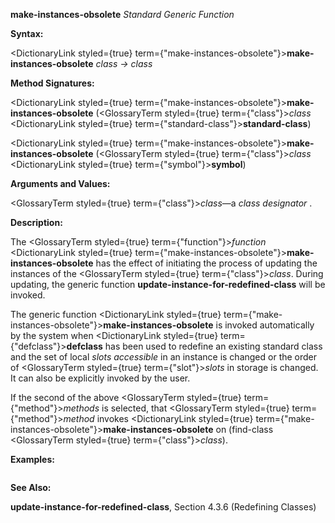 **make-instances-obsolete** *Standard Generic Function* 



**Syntax:** 



<DictionaryLink styled={true} term={"make-instances-obsolete"}><b>make-instances-obsolete</b></DictionaryLink> *class → class* 



**Method Signatures:** 



<DictionaryLink styled={true} term={"make-instances-obsolete"}><b>make-instances-obsolete</b></DictionaryLink> (<GlossaryTerm styled={true} term={"class"}><i>class</i></GlossaryTerm> <DictionaryLink styled={true} term={"standard-class"}><b>standard-class</b></DictionaryLink>) 



<DictionaryLink styled={true} term={"make-instances-obsolete"}><b>make-instances-obsolete</b></DictionaryLink> (<GlossaryTerm styled={true} term={"class"}><i>class</i></GlossaryTerm> <DictionaryLink styled={true} term={"symbol"}><b>symbol</b></DictionaryLink>) 



**Arguments and Values:** 



<GlossaryTerm styled={true} term={"class"}><i>class</i></GlossaryTerm>—a *class designator* . 



**Description:** 



The <GlossaryTerm styled={true} term={"function"}><i>function</i></GlossaryTerm> <DictionaryLink styled={true} term={"make-instances-obsolete"}><b>make-instances-obsolete</b></DictionaryLink> has the effect of initiating the process of updating the instances of the <GlossaryTerm styled={true} term={"class"}><i>class</i></GlossaryTerm>. During updating, the generic function **update-instance-for-redefined-class** will be invoked. 



The generic function <DictionaryLink styled={true} term={"make-instances-obsolete"}><b>make-instances-obsolete</b></DictionaryLink> is invoked automatically by the system when <DictionaryLink styled={true} term={"defclass"}><b>defclass</b></DictionaryLink> has been used to redefine an existing standard class and the set of local *slots accessible* in an instance is changed or the order of <GlossaryTerm styled={true} term={"slot"}><i>slots</i></GlossaryTerm> in storage is changed. It can also be explicitly invoked by the user. 



If the second of the above <GlossaryTerm styled={true} term={"method"}><i>methods</i></GlossaryTerm> is selected, that <GlossaryTerm styled={true} term={"method"}><i>method</i></GlossaryTerm> invokes <DictionaryLink styled={true} term={"make-instances-obsolete"}><b>make-instances-obsolete</b></DictionaryLink> on (find-class <GlossaryTerm styled={true} term={"class"}><i>class</i></GlossaryTerm>). 







 



 



**Examples:**
```lisp


```
**See Also:** 



**update-instance-for-redefined-class**, Section 4.3.6 (Redefining Classes) 



